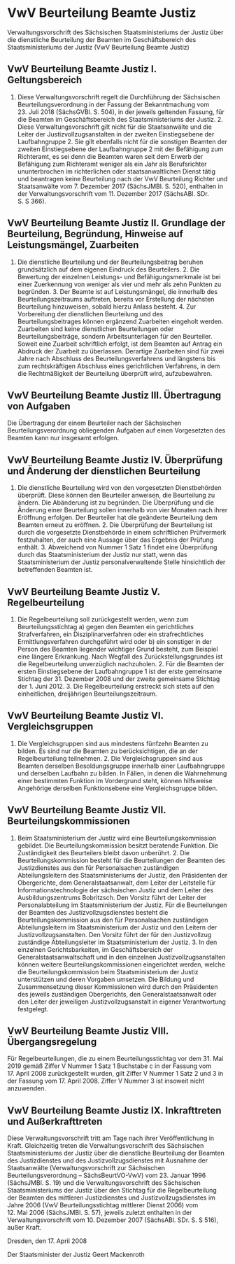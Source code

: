 # VwV Beurteilung Beamte Justiz

Verwaltungsvorschrift des Sächsischen Staatsministeriums der Justiz über die dienstliche Beurteilung der Beamten im Geschäftsbereich des Staatsministeriums der Justiz (VwV Beurteilung Beamte Justiz)

## VwV Beurteilung Beamte Justiz I. Geltungsbereich

1. Diese Verwaltungsvorschrift regelt die Durchführung der Sächsischen Beurteilungsverordnung in der Fassung der Bekanntmachung vom 23. Juli 2018 (SächsGVBl. S. 504), in der jeweils geltenden Fassung, für die Beamten im Geschäftsbereich des Staatsministeriums der Justiz. 2. Diese Verwaltungsvorschrift gilt nicht für die Staatsanwälte und die Leiter der Justizvollzugsanstalten in der zweiten Einstiegsebene der Laufbahngruppe 2. Sie gilt ebenfalls nicht für die sonstigen Beamten der zweiten Einstiegsebene der Laufbahngruppe 2 mit der Befähigung zum Richteramt, es sei denn die Beamten waren seit dem Erwerb der Befähigung zum Richteramt weniger als ein Jahr als Berufsrichter ununterbrochen im richterlichen oder staatsanwaltlichen Dienst tätig und beantragen keine Beurteilung nach der VwV Beurteilung Richter und Staatsanwälte vom 7. Dezember 2017 (SächsJMBl. S. 520), enthalten in der Verwaltungsvorschrift vom 11. Dezember 2017 (SächsABl. SDr. S. S 366). 
## VwV Beurteilung Beamte Justiz II. Grundlage der Beurteilung, Begründung, Hinweise auf Leistungsmängel, Zuarbeiten

1. Die dienstliche Beurteilung und der Beurteilungsbeitrag beruhen grundsätzlich auf dem eigenen Eindruck des Beurteilers. 2. Die Bewertung der einzelnen Leistungs- und Befähigungsmerkmale ist bei einer Zuerkennung von weniger als vier und mehr als zehn Punkten zu begründen. 3. Der Beamte ist auf Leistungsmängel, die innerhalb des Beurteilungszeitraums auftreten, bereits vor Erstellung der nächsten Beurteilung hinzuweisen, sobald hierzu Anlass besteht. 4. Zur Vorbereitung der dienstlichen Beurteilung und des Beurteilungsbeitrages können ergänzend Zuarbeiten eingeholt werden.
	  Zuarbeiten sind keine dienstlichen Beurteilungen oder Beurteilungsbeiträge, sondern Arbeitsunterlagen für den Beurteiler.
	  Soweit eine Zuarbeit schriftlich erfolgt, ist dem Beamten auf Antrag ein Abdruck der Zuarbeit zu überlassen. Derartige Zuarbeiten sind für zwei Jahre nach Abschluss des Beurteilungsverfahrens und längstens bis zum rechtskräftigen Abschluss eines gerichtlichen Verfahrens, in dem die Rechtmäßigkeit der Beurteilung überprüft wird, aufzubewahren. 
## VwV Beurteilung Beamte Justiz III. Übertragung von Aufgaben

Die Übertragung der einem Beurteiler nach der Sächsischen Beurteilungsverordnung obliegenden Aufgaben auf einen Vorgesetzten des Beamten kann nur insgesamt erfolgen.


## VwV Beurteilung Beamte Justiz IV. Überprüfung und Änderung der dienstlichen Beurteilung

1. Die dienstliche Beurteilung wird von den vorgesetzten Dienstbehörden überprüft. Diese können den Beurteiler anweisen, die Beurteilung zu ändern. Die Abänderung ist zu begründen. Die Überprüfung und die Änderung einer Beurteilung sollen innerhalb von vier Monaten nach ihrer Eröffnung erfolgen. Der Beurteiler hat die geänderte Beurteilung dem Beamten erneut zu eröffnen. 2. Die Überprüfung der Beurteilung ist durch die vorgesetzte Dienstbehörde in einem schriftlichen Prüfvermerk festzuhalten, der auch eine Aussage über das Ergebnis der Prüfung enthält. 3. Abweichend von Nummer 1 Satz 1 findet eine Überprüfung durch das Staatsministerium der Justiz nur statt, wenn das Staatsministerium der Justiz personalverwaltende Stelle hinsichtlich der betreffenden Beamten ist. 
## VwV Beurteilung Beamte Justiz V. Regelbeurteilung

1. Die Regelbeurteilung soll zurückgestellt werden, wenn zum Beurteilungsstichtag a) gegen den Beamten ein gerichtliches Strafverfahren, ein Disziplinarverfahren oder ein strafrechtliches Ermittlungsverfahren durchgeführt wird oder b) ein sonstiger in der Person des Beamten liegender wichtiger Grund besteht, zum Beispiel eine längere Erkrankung. Nach Wegfall des Zurückstellungsgrundes ist die Regelbeurteilung unverzüglich nachzuholen. 2. Für die Beamten der ersten Einstiegsebene der Laufbahngruppe 1 ist der erste gemeinsame Stichtag der 31. Dezember 2008 und der zweite gemeinsame Stichtag der 1. Juni 2012. 3. Die Regelbeurteilung erstreckt sich stets auf den einheitlichen, dreijährigen Beurteilungszeitraum. 
## VwV Beurteilung Beamte Justiz VI. Vergleichsgruppen

1. Die Vergleichsgruppen sind aus mindestens fünfzehn Beamten zu bilden. Es sind nur die Beamten zu berücksichtigen, die an der Regelbeurteilung teilnehmen. 2. Die Vergleichsgruppen sind aus Beamten derselben Besoldungsgruppe innerhalb einer Laufbahngruppe und derselben Laufbahn zu bilden. In Fällen, in denen die Wahrnehmung einer bestimmten Funktion im Vordergrund steht, können hilfsweise Angehörige derselben Funktionsebene eine Vergleichsgruppe bilden. 
## VwV Beurteilung Beamte Justiz VII. Beurteilungskommissionen

1. Beim Staatsministerium der Justiz wird eine Beurteilungskommission gebildet. Die Beurteilungskommission besitzt beratende Funktion. Die Zuständigkeit des Beurteilers bleibt davon unberührt. 2. Die Beurteilungskommission besteht für die Beurteilungen der Beamten des Justizdienstes aus den für Personalsachen zuständigen Abteilungsleitern des Staatsministeriums der Justiz, den Präsidenten der Obergerichte, dem Generalstaatsanwalt, dem Leiter der Leitstelle für Informationstechnologie der sächsischen Justiz
und dem Leiter des Ausbildungszentrums Bobritzsch. Den Vorsitz führt der Leiter der Personalabteilung im Staatsministerium der Justiz. Für die Beurteilungen der Beamten des Justizvollzugsdienstes besteht die Beurteilungskommission aus den für Personalsachen zuständigen Abteilungsleitern im Staatsministerium der Justiz und den Leitern der Justizvollzugsanstalten. Den Vorsitz führt der für den Justizvollzug zuständige Abteilungsleiter im Staatsministerium der Justiz. 3. In den einzelnen Gerichtsbarkeiten, im Geschäftsbereich der Generalstaatsanwaltschaft und in den einzelnen Justizvollzugsanstalten können weitere Beurteilungskommissionen eingerichtet werden, welche die Beurteilungskommission beim Staatsministerium der Justiz unterstützen und deren Vorgaben umsetzen. Die Bildung und Zusammensetzung dieser Kommissionen wird durch den Präsidenten des jeweils zuständigen Obergerichts, den Generalstaatsanwalt oder den Leiter der jeweiligen Justizvollzugsanstalt in eigener Verantwortung festgelegt. 
## VwV Beurteilung Beamte Justiz VIII. Übergangsregelung

Für Regelbeurteilungen, die zu einem Beurteilungsstichtag vor dem 31. Mai 2019 gemäß Ziffer V Nummer 1 Satz 1 Buchstabe c in der Fassung vom 17. April 2008 zurückgestellt wurden, gilt Ziffer V Nummer 1 Satz 2 und 3 in der Fassung vom 17. April 2008. Ziffer V Nummer 3 ist insoweit nicht anzuwenden.


## VwV Beurteilung Beamte Justiz IX. Inkrafttreten und Außerkrafttreten

Diese Verwaltungsvorschrift tritt am Tage nach ihrer Veröffentlichung in Kraft. Gleichzeitig treten die Verwaltungsvorschrift des Sächsischen Staatsministeriums der Justiz über die dienstliche Beurteilung der Beamten des Justizdienstes und des Justizvollzugsdienstes mit Ausnahme der Staatsanwälte (Verwaltungsvorschrift zur Sächsischen Beurteilungsverordnung – SächsBeurtVO-VwV) vom 23. Januar 1996 (SächsJMBl. S. 19) und die Verwaltungsvorschrift des Sächsischen Staatsministeriums der Justiz über den Stichtag für die Regelbeurteilung der Beamten des mittleren Justizdienstes und Justizvollzugsdienstes im Jahre 2006 (VwV Beurteilungsstichtag mittlerer Dienst 2006) vom 12. Mai 2006 (SächsJMBl. S. 57), jeweils zuletzt enthalten in der Verwaltungsvorschrift vom 10. Dezember 2007 (SächsABl. SDr. S. S 516), außer Kraft.

Dresden, den 17. April 2008

Der Staatsminister der Justiz
           Geert Mackenroth

